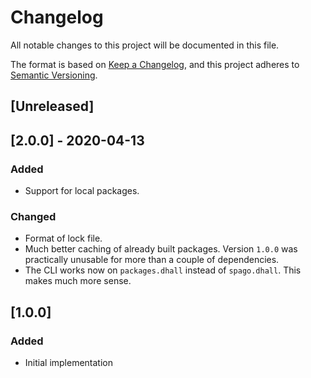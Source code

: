 # Changelog

All notable changes to this project will be documented in this file.

The format is based on [Keep a Changelog](https://keepachangelog.com/en/1.0.0/),
and this project adheres to [Semantic Versioning](https://semver.org/spec/v2.0.0.html).

## [Unreleased]

## [2.0.0] - 2020-04-13

### Added

- Support for local packages.

### Changed

- Format of lock file.
- Much better caching of already built packages. Version `1.0.0` was practically unusable for more than a couple of dependencies.
- The CLI works now on `packages.dhall` instead of `spago.dhall`. This makes much more sense.

## [1.0.0]

### Added

- Initial implementation
